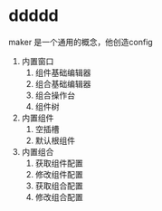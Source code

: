 # ddddd
 maker 是一个通用的概念，他创造config

1. 内置窗口
   1. 组件基础编辑器
   2. 组合基础编辑器
   3. 组合操作台
   4. 组件树
2. 内置组件
   1. 空插槽
   2. 默认根组件
3. 内置组合
   1. 获取组件配置
   2. 修改组件配置
   3. 获取组合配置
   4. 修改组合配置
